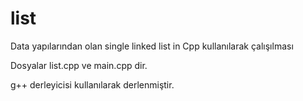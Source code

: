 # list
Data yapılarından olan single linked list in Cpp kullanılarak çalışılması

Dosyalar list.cpp ve main.cpp dir.

g++ derleyicisi kullanılarak derlenmiştir.
